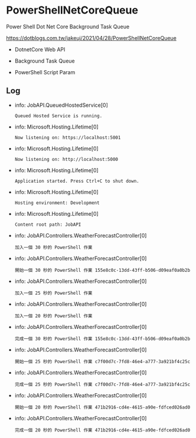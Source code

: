 # PowerShellNetCoreQueue
Power Shell Dot Net Core Background Task Queue

https://dotblogs.com.tw/jakeuj/2021/04/28/PowerShellNetCoreQueue

- DotnetCore Web API

- Background Task Queue

- PowerShell Script Param

## Log

- info: JobAPI.QueuedHostedService[0]

      Queued Hosted Service is running.

- info: Microsoft.Hosting.Lifetime[0]

      Now listening on: https://localhost:5001

- info: Microsoft.Hosting.Lifetime[0]

      Now listening on: http://localhost:5000

- info: Microsoft.Hosting.Lifetime[0]

      Application started. Press Ctrl+C to shut down.

- info: Microsoft.Hosting.Lifetime[0]

      Hosting environment: Development

- info: Microsoft.Hosting.Lifetime[0]

      Content root path: JobAPI

- info: JobAPI.Controllers.WeatherForecastController[0]

      加入一個 30 秒的 PowerShell 作業

- info: JobAPI.Controllers.WeatherForecastController[0]

      開始一個 30 秒的 PowerShell 作業 155e8c0c-13dd-43ff-b506-d09eaf0a0b2b

- info: JobAPI.Controllers.WeatherForecastController[0]

      加入一個 25 秒的 PowerShell 作業

- info: JobAPI.Controllers.WeatherForecastController[0]

      加入一個 20 秒的 PowerShell 作業

- info: JobAPI.Controllers.WeatherForecastController[0]

      完成一個 30 秒的 PowerShell 作業 155e8c0c-13dd-43ff-b506-d09eaf0a0b2b

- info: JobAPI.Controllers.WeatherForecastController[0]

      開始一個 25 秒的 PowerShell 作業 c7f00d7c-7fd8-46e4-a777-3a921bf4c25c

- info: JobAPI.Controllers.WeatherForecastController[0]

      完成一個 25 秒的 PowerShell 作業 c7f00d7c-7fd8-46e4-a777-3a921bf4c25c

- info: JobAPI.Controllers.WeatherForecastController[0]

      開始一個 20 秒的 PowerShell 作業 471b2916-cd4e-4615-a90e-fdfced026ad0

- info: JobAPI.Controllers.WeatherForecastController[0]

      完成一個 20 秒的 PowerShell 作業 471b2916-cd4e-4615-a90e-fdfced026ad0
